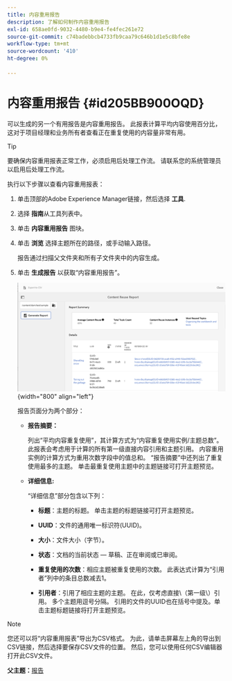 ```yaml
---
title: 内容重用报告
description: 了解如何制作内容重用报告
exl-id: 658ae0fd-9032-4480-b9e4-fe4fec261e72
source-git-commit: c74badebbcb4733fb9caa79c646b1d1e5c8bfe8e
workflow-type: tm+mt
source-wordcount: '410'
ht-degree: 0%

---
```


# 内容重用报告 {#id205BB900OQD}

可以生成的另一个有用报告是内容重用报告。 此报表计算平均内容使用百分比，这对于项目经理和业务所有者查看正在重复使用的内容量非常有用。

>[!TIP]
>
> 要确保内容重用报表正常工作，必须启用后处理工作流。 请联系您的系统管理员以启用后处理工作流。

执行以下步骤以查看内容重用报表：

1. 单击顶部的Adobe Experience Manager链接，然后选择 **工具**.

1. 选择 **指南**&#x200B;从工具列表中。

1. 单击 **内容重用报告** 图块。

1. 单击 **浏览** 选择主题所在的路径，或手动输入路径。

   报告通过扫描父文件夹和所有子文件夹中的内容生成。

1. 单击 **生成报告** 以获取“内容重用报告”。

   ![](images/content-reuse-uuid.png){width="800" align="left"}

   报告页面分为两个部分：

   - **报告摘要：**

      列出“平均内容重复使用”，其计算方式为“内容重复使用实例/主题总数”。 此报表会考虑用于计算的所有第一级直接内容引用和主题引用。 内容重用实例的计算方式为重用次数字段中的值总和。 “报告摘要”中还列出了重复使用最多的主题。 单击最重复使用主题中的主题链接可打开主题预览。

   - **详细信息:**

      “详细信息”部分包含以下列：

      - **标题**：主题的标题。 单击主题的标题链接可打开主题预览。

      - **UUID**：文件的通用唯一标识符\(UUID\)。

      - **大小**：文件大小（字节）。

      - **状态**：文档的当前状态 — 草稿、正在审阅或已审阅。

      - **重复使用的次数**：相应主题被重复使用的次数。 此表达式计算为“引用者”列中的条目总数减去1。

      - **引用者**：引用了相应主题的主题。 在此，仅考虑直接\（第一级\）引用。 多个主题用逗号分隔。 引用的文件的UUID也在括号中提及。单击主题标题链接将打开主题预览。


>[!NOTE]
>
> 您还可以将“内容重用报表”导出为CSV格式。 为此，请单击屏幕左上角的导出到CSV链接，然后选择要保存CSV文件的位置。 然后，您可以使用任何CSV编辑器打开此CSV文件。

**父主题：**[&#x200B;报告](reports-intro.md)
